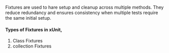 Fixtures are used to hare setup and cleanup across multiple methods. 
They reduce redundancy and ensures consistency when multiple tests require the same initial setup. 

#### Types of Fixtures in xUnit,
1. Class Fixtures
2. collection Fixtures

